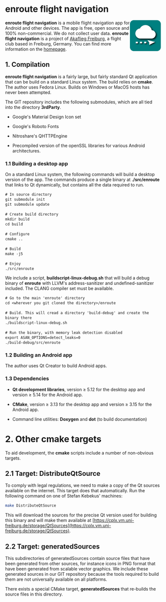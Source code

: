 # enroute flight navigation

<img align="right" src="generatedSources/metadata/de.akaflieg_freiburg.enroute.png" width="100">**enroute flight navigation** is a mobile flight navigation app for Android and other devices. The app is free, open source and 100% non-commercial. We do not collect user data. **enroute flight navigation** is a project of [Akaflieg Freiburg](https://akaflieg-freiburg.de), a flight club based in Freiburg, Germany. You can find more information on the [homepage](https://akaflieg-freiburg.github.io/enroute).

## 1. Compilation

**enroute flight navigation** is a fairly large, but fairly standard Qt application that can be build on a standard Linux system. The build relies on **cmake**. The author uses Fedora Linux. Builds on Windows or MacOS hosts has never been attempted.

The GIT repository includes the following submodules, which are all tied into the directory **3rdParty**.

* Google's Material Design Icon set

* Google's Roboto Fonts

* Nitroshare's QHTTPEngine

* Precompiled version of the openSSL libraries for various Android architectures.

### 1.1 Building a desktop app

On a standard Linux system, the following commands will build a desktop version
of the app. The commands produce a single binary at **./src/enroute** that links
to Qt dynamically, but contains all the data required to run.

```shell
# In source directory
git submodule init
git submodule update

# Create build directory
mkdir build
cd build

# Configure
cmake ..

# Build
make -j5

# Enjoy
./src/enroute
```

We include a script, **buildscript-linux-debug.sh** that will build a debug
binary of **enroute** with LLVM's address-sanitizer and undefined-sanitizer
included. The CLANG compiler set must be available.

```shell
# Go to the main 'enroute' directory
cd <wherever you git cloned the directory>/enroute

# Build. This will cread a directory 'build-debug' and create the binary there
./buildscript-linux-debug.sh

# Run the binary, with memory leak detection disabled
export ASAN_OPTIONS=detect_leaks=0
./build-debug/src/enroute
```

### 1.2 Building an Android app

The author uses Qt Creator to build Android apps.

### 1.3 Dependencies

* **Qt development libraries**, version ≥ 5.12 for the desktop app and version ≥
    5.14 for the Android app.

* **CMake**, version ≥ 3.13 for the desktop app and version ≥ 3.15 for the
    Android app.

* Command line utilities: **Doxygen** and **dot** (to build documentation)

# 2. Other cmake targets

To aid development, the **cmake** scripts include a number of non-obvious
targets.

## 2.1 Target: DistributeQtSource

To comply with legal regulations, we need to make a copy of the Qt sources
available on the internet. This target does that automatically. Run the
following command on one of Stefan Kebekus' machines:

```bash
make DistributeQtSource
```

This will download the sources for the precise Qt version used for building this
binary and will make them available at
[https://cplx.vm.uni-freiburg.de/storage/QtSources](https://cplx.vm.uni-freiburg.de/storage/QtSources).


## 2.2 Target: generatedSources

This subdirectories of generatedSources contain source files that have been
generated from other sources, for instance icons in PNG format that have been
generated from scalable vector graphics. We include these generated sources in
our GIT repository because the tools required to build them are not universally
available on all platforms.

There exists a special CMake target, **generatedSources** that re-builds the
source files in this directory.
